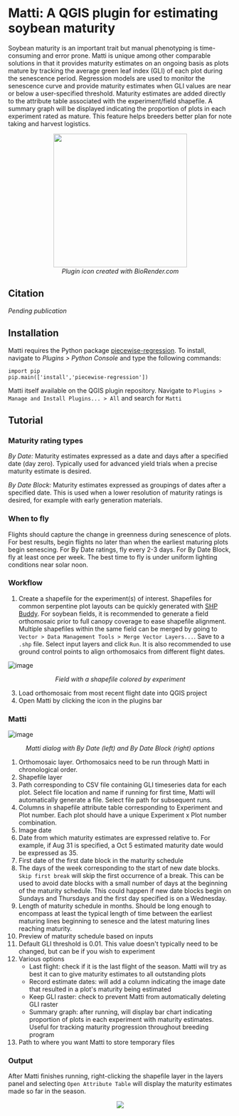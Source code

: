 # Matti: A QGIS plugin for estimating soybean maturity
Soybean maturity is an important trait but manual phenotyping is time-consuming and error prone. Matti is unique among other comparable solutions in that it provides maturity estimates on an ongoing basis as plots mature by tracking the average green leaf index (GLI) of each plot during the senescence period. Regression models are used to monitor the senescence curve and provide maturity estimates when GLI values are near or below a user-specified threshold. Maturity estimates are added directly to the attribute table associated with the experiment/field shapefile. A summary graph will be displayed indicating the proportion of plots in each experiment rated as mature. This feature helps breeders better plan for note taking and harvest logistics.

<p align="center">
<img src="https://github.com/user-attachments/assets/12861b64-9390-4487-bba8-2d72e4b03f75" height="300">
  <br>
  <em>Plugin icon created with BioRender.com</em>
</p>

## Citation
*Pending publication*

## Installation
Matti requires the Python package [piecewise-regression](https://github.com/chasmani/piecewise-regression). To install, navigate to *Plugins > Python Console* and type the following commands:
```
import pip
pip.main(['install','piecewise-regression'])
```
Matti itself available on the QGIS plugin repository. Navigate to ```Plugins > Manage and Install Plugins... > All``` and search for ```Matti``` 

## Tutorial

### Maturity rating types

*By Date:* Maturity estimates expressed as a date and days after a specified date (day zero). Typically used for advanced yield trials when a precise maturity estimate is desired.

*By Date Block:* Maturity estimates expressed as groupings of dates after a specified date. This is used when a lower resolution of maturity ratings is desired, for example with early generation materials.

### When to fly

Flights should capture the change in greenness during senescence of plots. For best results, begin flights no later than when the earliest maturing plots begin senescing. For By Date ratings, fly every 2-3 days. For By Date Block, fly at least once per week. The best time to fly is under uniform lighting conditions near solar noon.

### Workflow
1. Create a shapefile for the experiment(s) of interest. Shapefiles for common serpentine plot layouts can be quickly generated with [SHP Buddy](https://github.com/nburner96/shp_buddy). For soybean fields, it is recommended to generate a field orthomosaic prior to full canopy coverage to ease shapefile alignment. Multiple shapefiles within the same field can be merged by going to ```Vector > Data Management Tools > Merge Vector Layers...```. Save to a ```.shp``` file. Select input layers and click ```Run```. It is also recommended to use ground control points to align orthomosaics from different flight dates.

![image](https://github.com/user-attachments/assets/7edcf69c-7f3a-4e39-9a88-61bc83c7fdc7)
<p align="center">
  <em>Field with a shapefile colored by experiment</em>
</p>


3. Load orthomosaic from most recent flight date into QGIS project
4. Open Matti by clicking the icon in the plugins bar

### Matti
![image](https://github.com/user-attachments/assets/c79a861d-674d-4bcc-884f-f2a82b89ce40)
<p align="center">
  <em>Matti dialog with By Date (left) and By Date Block (right) options</em>
</p>

1. Orthomosaic layer. Orthomosaics need to be run through Matti in chronological order.
2. Shapefile layer
3. Path corresponding to CSV file containing GLI timeseries data for each plot. Select file location and name if running for first time, Matti will automatically generate a file. Select file path for subsequent runs.
4. Columns in shapefile attribute table corresponding to Experiment and Plot number. Each plot should have a unique Experiment x Plot number combination.
5. Image date
6. Date from which maturity estimates are expressed relative to. For example, if Aug 31 is specified, a Oct 5 estimated maturity date would be expressed as 35.
7. First date of the first date block in the maturity schedule
8. The days of the week corresponding to the start of new date blocks. ```Skip first break``` will skip the first occurrence of a break. This can be used to avoid date blocks with a small number of days at the beginning of the maturity schedule. This could happen if new date blocks begin on Sundays and Thursdays and the first day specified is on a Wednesday.
9. Length of maturity schedule in months. Should be long enough to encompass at least the typical length of time between the earliest maturing lines beginning to senesce and the latest maturing lines reaching maturity.
10. Preview of maturity schedule based on inputs
11. Default GLI threshold is 0.01. This value doesn't typically need to be changed, but can be if you wish to experiment
12. Various options
    - Last flight: check if it is the last flight of the season. Matti will try as best it can to give maturity estimates to all outstanding plots
    - Record estimate dates: will add a column indicating the image date that resulted in a plot's maturity being estimated
    - Keep GLI raster: check to prevent Matti from automatically deleting GLI raster
    - Summary graph: after running, will display bar chart indicating proportion of plots in each experiment with maturity estimates. Useful for tracking maturity progression throughout breeding program
13. Path to where you want Matti to store temporary files

### Output
After Matti finishes running, right-clicking the shapefile layer in the layers panel and selecting ```Open Attribute Table``` will display the maturity estimates made so far in the season.

<p align="center">
<img src="https://github.com/user-attachments/assets/8da06c69-afe7-4966-832a-a4da4220fdc0">
</p>


